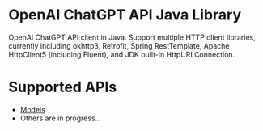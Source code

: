 # OpenAI ChatGPT API Java Library
OpenAI ChatGPT API client in Java. Support multiple HTTP client libraries, currently including okhttp3,
Retrofit, Spring RestTemplate, Apache HttpClient5 (including Fluent), and JDK built-in HttpURLConnection.

# Supported APIs
- [Models](https://platform.openai.com/docs/api-reference/models)
- Others are in progress...
